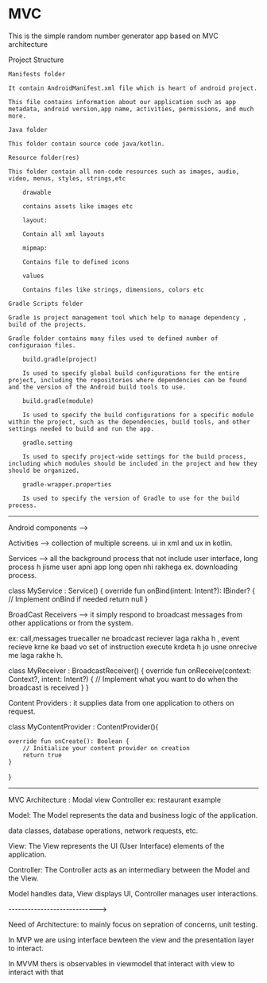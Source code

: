 # MVC
This is the simple random number generator app based on MVC architecture 


Project Structure

    Manifests folder

    It contain AndroidManifest.xml file which is heart of android project.

    This file contains information about our application such as app metadata, android version,app name, activities, permissions, and much more.

    Java folder

    This folder contain source code java/kotlin.

    Resource folder(res)

    This folder contain all non-code resources such as images, audio, video, menus, styles, strings,etc

        drawable

        contains assets like images etc

        layout:

        Contain all xml layouts

        mipmap:

        Contains file to defined icons

        values

        Contains files like strings, dimensions, colors etc

    Gradle Scripts folder

    Gradle is project management tool which help to manage dependency , build of the projects.

    Gradle folder contains many files used to defined number of configuraion files.

        build.gradle(project)

        Is used to specify global build configurations for the entire project, including the repositories where dependencies can be found and the version of the Android build tools to use.

        build.gradle(module)

        Is used to specify the build configurations for a specific module within the project, such as the dependencies, build tools, and other settings needed to build and run the app.

        gradle.setting

        Is used to specify project-wide settings for the build process, including which modules should be included in the project and how they should be organized.

        gradle-wrapper.properties

        Is used to specify the version of Gradle to use for the build process.

-------------------------------------------------------------------------

Android components -->

Activities -->  collection of multiple screens.
ui in xml and ux in kotlin.

Services --> all the background process that not include user interface, long process h jisme user apni app long open nhi rakhega 
ex. downloading process.


class MyService : Service() {
    override fun onBind(intent: Intent?): IBinder? {
        // Implement onBind if needed
        return null
}


BroadCast Receivers --> it simply respond to broadcast messages from other applications or from the system.

ex: call,messages
truecaller ne broadcast reciever laga rakha h , event recieve krne ke baad vo set of instruction execute krdeta h jo usne onrecive me laga rakhe h.

class MyReceiver : BroadcastReceiver() {
    override fun onReceive(context: Context?, intent: Intent?) {
        // Implement what you want to do when the broadcast is received
    }
}

Content Providers : it supplies data from one application to others on request.

class MyContentProvider : ContentProvider(){
    
    override fun onCreate(): Boolean {
        // Initialize your content provider on creation
        return true
    }
}

------------------------------------------------------------
MVC Architecture : Modal view Controller
ex: restaurant example

Model: The Model represents the data and business logic of the application. 

data classes, database operations, network requests, etc.

View: The View represents the UI (User Interface) elements of the application.

Controller: The Controller acts as an intermediary between the Model and the View.

Model handles data, View displays UI, Controller manages user interactions.
 
---------------------------->

Need of Architecture: to mainly focus on sepration of concerns, unit testing.

In MVP we are using interface bewteen the view and the presentation layer to interact.

In MVVM thers is observables in viewmodel that interact with view to interact with that

